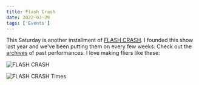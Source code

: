 ```yaml
---
title: Flash Crash
date: 2022-03-29
tags: ['Events']
---
```


This Saturday is another installment of [FLASH CRASH](https://flashcrash.net). I founded this show last year and we've been putting them on every few weeks. Check out the [archives](https://flashcrash.net/archives)<!--x--> of past performances. I love making fliers like these:

![FLASH CRASH](/rm_ation/images/fc220402.jpg)

![FLASH CRASH Times](/rm_ation/images/fc220402-times.jpg)
